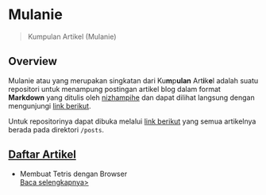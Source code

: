 # Mulanie

> Kumpulan Artikel (Mulanie)

## Overview

Mulanie atau yang merupakan singkatan dari Ku**m**p**ulan** Art**i**k**e**l adalah suatu repositori untuk menampung postingan artikel blog dalam format **Markdown** yang ditulis oleh [nizhampihe](https://github.com/nizhampihe) dan dapat dilihat langsung dengan mengunjungi [link berikut](https://nizhampihe.github.io/Mulanie).

Untuk repositorinya dapat dibuka melalui [link berikut](https://github.com/nizhampihe/Mulanie) yang semua artikelnya berada pada direktori `/posts`.

## [Daftar Artikel](https://nizhampihe.github.io/Mulanie/posts)

- Membuat Tetris dengan Browser <br> [Baca selengkapnya>](https://nizhampihe.github.io/Mulanie/posts/tetris.html)